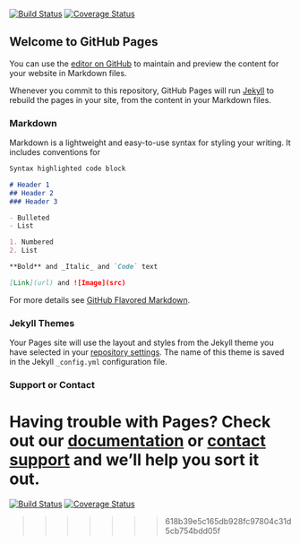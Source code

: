 [![Build Status](https://travis-ci.com/rfcai/hpc-housing-quality.svg?branch=master)](https://travis-ci.com/rfcai/hpc-housing-quality)
[![Coverage Status](https://coveralls.io/repos/github/rfcai/hpc-housing-quality/badge.svg?branch=master)](https://coveralls.io/github/rfcai/hpc-housing-quality?branch=master)

## Welcome to GitHub Pages

You can use the [editor on GitHub](https://github.com/jfrostad/hpc-housing-quality/edit/master/README.md) to maintain and preview the content for your website in Markdown files.

Whenever you commit to this repository, GitHub Pages will run [Jekyll](https://jekyllrb.com/) to rebuild the pages in your site, from the content in your Markdown files.

### Markdown

Markdown is a lightweight and easy-to-use syntax for styling your writing. It includes conventions for

```markdown
Syntax highlighted code block

# Header 1
## Header 2
### Header 3

- Bulleted
- List

1. Numbered
2. List

**Bold** and _Italic_ and `Code` text

[Link](url) and ![Image](src)
```

For more details see [GitHub Flavored Markdown](https://guides.github.com/features/mastering-markdown/).

### Jekyll Themes

Your Pages site will use the layout and styles from the Jekyll theme you have selected in your [repository settings](https://github.com/jfrostad/hpc-housing-quality/settings). The name of this theme is saved in the Jekyll `_config.yml` configuration file.

### Support or Contact

Having trouble with Pages? Check out our [documentation](https://help.github.com/categories/github-pages-basics/) or [contact support](https://github.com/contact) and we’ll help you sort it out.
=======
[![Build Status](https://travis-ci.com/rfcai/hpc-housing-quality.svg?branch=master)](https://travis-ci.com/rfcai/hpc-housing-quality)
[![Coverage Status](https://coveralls.io/repos/github/jfrostad/hpc-housing-quality/badge.svg?branch=master)](https://coveralls.io/github/jfrostad/hpc-housing-quality?branch=master)
>>>>>>> 618b39e5c165db928fc97804c31d5cb754bdd05f

